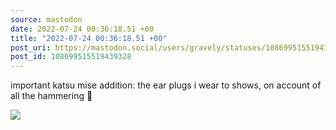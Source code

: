 ```yaml
---
source: mastodon
date: 2022-07-24 00:36:18.51 +00
title: "2022-07-24 00:36:18.51 +00"
post_uri: https://mastodon.social/users/gravely/statuses/108699515519439328
post_id: 108699515519439328
---
```

important katsu mise addition: the ear plugs i wear to shows, on account of all the hammering 🦺


![](/images/108699515403985014.jpg)

